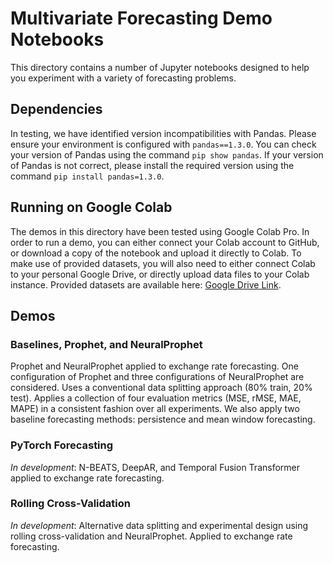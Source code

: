 # Multivariate Forecasting Demo Notebooks

This directory contains a number of Jupyter notebooks designed to help you experiment with a variety of forecasting problems.

## Dependencies

In testing, we have identified version incompatibilities with Pandas. Please ensure your environment is configured with `pandas==1.3.0`. You can check your version of Pandas using the command `pip show pandas`. If your version of Pandas is not correct, please install the required version using the command `pip install pandas=1.3.0`.

## Running on Google Colab

The demos in this directory have been tested using Google Colab Pro. In order to run a demo, you can either connect your Colab account to GitHub, or download a copy of the notebook and upload it directly to Colab. To make use of provided datasets, you will also need to either connect Colab to your personal Google Drive, or directly upload data files to your Colab instance. Provided datasets are available here: [Google Drive Link](https://drive.google.com/drive/folders/1X-CgvkQKpatdPPrAYnWaeGmhA-daLJGr?usp=sharing).

## Demos

### Baselines, Prophet, and NeuralProphet

Prophet and NeuralProphet applied to exchange rate forecasting. One configuration of Prophet and three configurations of NeuralProphet are considered. Uses a conventional data splitting approach (80% train, 20% test). Applies a collection of four evaluation metrics (MSE, rMSE, MAE, MAPE) in a consistent fashion over all experiments. We also apply two baseline forecasting methods: persistence and mean window forecasting.

### PyTorch Forecasting

*In development*: N-BEATS, DeepAR, and Temporal Fusion Transformer applied to exchange rate forecasting.

### Rolling Cross-Validation

*In development*: Alternative data splitting and experimental design using rolling cross-validation and NeuralProphet. Applied to exchange rate forecasting.
